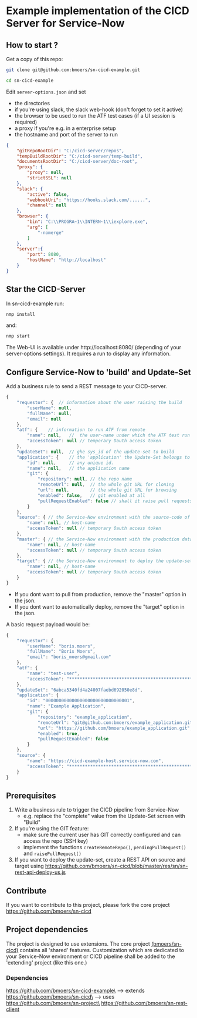# Example implementation of the CICD Server for Service-Now

## How to start ?

Get a copy of this repo:

```bash
git clone git@github.com:bmoers/sn-cicd-example.git

cd sn-cicd-example
```

Edit `server-options.json` and set

- the directories
- if you're using slack, the slack web-hook (don't forget to set it active)
- the browser to be used to run the ATF test cases (if a UI session is required)
- a proxy if you're e.g. in a enterprise setup
- the hostname and port of the server to run

```json
{
    "gitRepoRootDir": "C:/cicd-server/repos", 
    "tempBuildRootDir": "C:/cicd-server/temp-build",
    "documentsRootDir": "C:/cicd-server/doc-root",
    "proxy": {
        "proxy": null,
        "strictSSL": null
    },
    "slack": {
        "active": false,
        "webhookUri": "https://hooks.slack.com/......",
        "channel": null
    },
    "browser": {
        "bin": "C:\\PROGRA~1\\INTERN~1\\iexplore.exe",
        "arg": [
            "-nomerge"
        ]
    },
    "server":{
        "port": 8080,
        "hostName": "http://localhost"
    }
}
```

## Star the CICD-Server

In sn-cicd-example run:

```bash
nmp install
```

and:

```bash
nmp start
```

The Web-UI is available under http://localhost:8080/ (depending of your server-options settings).
It requires a run to display any information.

## Configure Service-Now to 'build' and Update-Set

Add a business rule to send a REST message to your CICD-server.

```js
{
    "requestor": {  // information about the user raising the build
        "userName": null,
        "fullName": null,
        "email": null
    },
    "atf": {    // information to run ATF from remote
        "name": null,   //  the user-name under which the ATF test run
        "accessToken": null // temporary Oauth access token
    },
    "updateSet": null,  // ghe sys_id of the update-set to build
    "application": {    // the 'application' the Update-Set belongs to - does not need to be a scoped app, can be any.
        "id": null,     // any unique id.
        "name": null,   // the application name
        "git": {
            "repository": null, // the repo name
            "remoteUrl": null,  // the whole git URL for cloning
            "url": null,        // the whole git URL for browsing
            "enabled": false,   // git enabled at all
            "pullRequestEnabled": false // shall it raise pull requests for code review 
        }
    },
    "source": { // the Service-Now environment with the source-code of the update-set
        "name": null, // host-name
        "accessToken": null // temporary Oauth access token
    },
    "master": { // the Service-Now environment with the production data (normally your preprod or prod environment)
        "name": null, // host-name
        "accessToken": null // temporary Oauth access token
    },
    "target": { // the Service-Now environment to deploy the update-set to
        "name": null, // host-name
        "accessToken": null // temporary Oauth access token
    }
}
```

- If you dont want to pull from production, remove the "master" option in the json. 
- If you dont want to automatically deploy, remove the "target" option in the json.

A basic request payload would be:

```js
{
    "requestor": {
        "userName": "boris.moers",
        "fullName": "Boris Moers",
        "email": "boris_moers@gmail.com"
    },
    "atf": {
        "name": "test-user",
        "accessToken": "****************************************************************"
    },
    "updateSet": "6abca5340fd4a24007faebd692050e8d",
    "application": {
        "id": "00000000000000000000000000000001",
        "name": "Example Application",
        "git": {
            "repository": "example_application",
            "remoteUrl": "git@github.com:bmoers/example_application.git",
            "url": "https://github.com/bmoers/example_application.git",
            "enabled": true,
            "pullRequestEnabled": false
        }
    },
    "source": {
        "name": "https://cicd-example-host.service-now.com",
        "accessToken": "****************************************************************"
    }
}
```

## Prerequisites

1) Write a business rule to trigger the CICD pipeline from Service-Now
    - e.g. replace the "complete" value from the Update-Set screen with "Build"
2) If you're using the GIT feature:
    - make sure the current user has GIT correctly configured and can access the repo (SSH key)
    - implement the functions `createRemoteRepo()`, `pendingPullRequest()` and `raisePullRequest()`
2) If you want to deploy the update-set, create a REST API on source and target using https://github.com/bmoers/sn-cicd/blob/master/res/sn/sn-rest-api-deploy-us.js

## Contribute

If you want to contribute to this project, please fork the core project https://github.com/bmoers/sn-cicd 

## Project dependencies
The project is designed to use extensions. The core project [(bmoers/sn-cicd)](https://github.com/bmoers/sn-cicd) contains all 'shared' features. Customization which are dedicated to your Service-Now environment or CICD pipeline shall be added to the 'extending' project (like this one.)

### Dependencies

https://github.com/bmoers/sn-cicd-example\
--> extends\
https://github.com/bmoers/sn-cicd\
--> uses\
https://github.com/bmoers/sn-project\
https://github.com/bmoers/sn-rest-client

